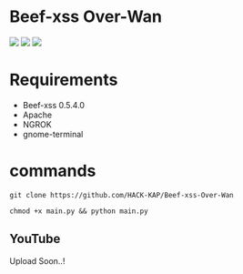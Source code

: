 <h1>Beef-xss Over-Wan</h1>

<img src="https://i.ibb.co/vQzrwWZ/IMG-20220405-WA0006.jpg">
<img src="https://ibb.co/s63Dm4y">
<img src="https://ibb.co/41tL9S8">

# Requirements
- Beef-xss 0.5.4.0
- Apache
- NGROK
- gnome-terminal

# commands

```
git clone https://github.com/HACK-KAP/Beef-xss-Over-Wan
```

```
chmod +x main.py && python main.py
```

## YouTube

Upload Soon..!


